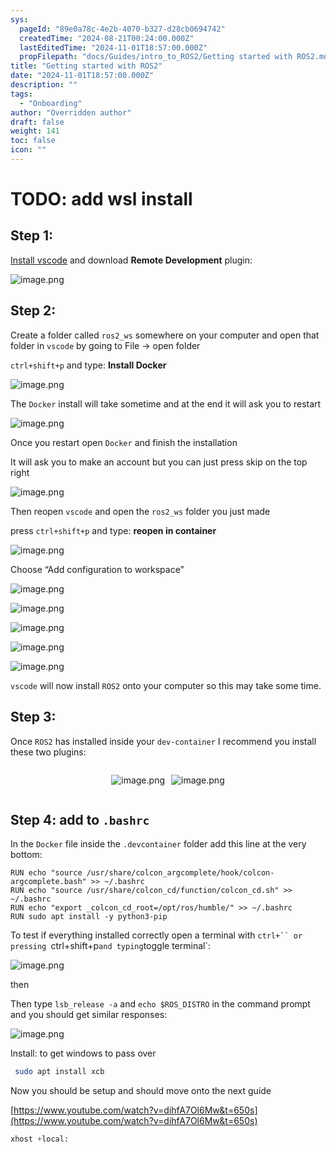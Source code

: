 ```yaml
---
sys:
  pageId: "89e0a78c-4e2b-4070-b327-d28cb0694742"
  createdTime: "2024-08-21T00:24:00.000Z"
  lastEditedTime: "2024-11-01T18:57:00.000Z"
  propFilepath: "docs/Guides/intro_to_ROS2/Getting started with ROS2.md"
title: "Getting started with ROS2"
date: "2024-11-01T18:57:00.000Z"
description: ""
tags:
  - "Onboarding"
author: "Overridden author"
draft: false
weight: 141
toc: false
icon: ""
---
```


# TODO: add wsl install

## Step 1:

[Install vscode](https://code.visualstudio.com/download) and download **Remote Development** plugin:

![image.png](https://prod-files-secure.s3.us-west-2.amazonaws.com/d518164a-d88e-44d1-a4ee-3adb3bd8bce0/efb52993-1881-4a40-b95e-6f020334f022/image.png?X-Amz-Algorithm=AWS4-HMAC-SHA256&X-Amz-Content-Sha256=UNSIGNED-PAYLOAD&X-Amz-Credential=ASIAZI2LB4666YCCOQGY%2F20250210%2Fus-west-2%2Fs3%2Faws4_request&X-Amz-Date=20250210T020945Z&X-Amz-Expires=3600&X-Amz-Security-Token=IQoJb3JpZ2luX2VjEJn%2F%2F%2F%2F%2F%2F%2F%2F%2F%2FwEaCXVzLXdlc3QtMiJHMEUCICb1B3gRuYLe8n9IiXd6FDj1VpqfkdKyKV4o2gViEyUHAiEA%2FQHUYs%2Bd4dxbJ5C0gp5RAyEYNrOaTkrF4c3g8sYmIvQqiAQIsv%2F%2F%2F%2F%2F%2F%2F%2F%2F%2FARAAGgw2Mzc0MjMxODM4MDUiDKJTFzT079tqt6bhQCrcA6EFrjtCF0NZT3gEFWVNoDgaqCgKZLjpfr6cn2oHGVIzNQ2BXAwx%2BclH8XNnXwVXe6l4pcPrGb7dm0AEdJMjeRaUJlzFU8zXFFEtNMuqxR3mDc%2B9IM9F4AjTd%2FgdWc%2FX9Kzx3rUt%2FkadUQPJrTjITAADxaATyLjJnum4Fip9W%2F1jeIyUFU57rdnwriFFbAy10oZICgZY19Y3l9JLivgIx3821dI7hs90ObBB%2FrH%2FNsdZJbbJnTVjq6OhMXHWL00Wt7aToYuhi%2FCWjz1VCOKq2Si%2B4uNB35av75t7EiqH%2Bt3CBkkKsaNwJFoEI9ucWtOhB2iqwbUpyL8fr6Wt6ok03ezGR1W24dYp%2BNLXtup80DtSViiN1vmOt1ECGJfy%2FpN4Jm1vf4SPkpthkeWv14C57OlOC%2BFezGIMwLcjB%2BuC6gOwh2awt3Nkumwsq1mb%2FCSafLCDXIh5AtDD99SzpOZ%2Flk55Jk1WgmP9G%2FQR1TSMxl%2BcNqeRrCGtxYBdLGX3CQunDMI1hl%2FClZWSNkjNvQ2IKvSZ%2F3E3uCar5nx%2ByFvBAu98ijFoC0VSJebLvTmtoFH58AQU3SxIvaiO4CbHbSCW2JZwW9gDVsIpXrC4wiaKIkbeBuA0kIbhfdCL0ObcMMOcpb0GOqUBFK5TrbrFiSyhV2RKDDKNllUngspoHVNILuSnNv%2BbyfdNjOWqfd7EWBVUyX2ipWGv1Im0UuYDhTXoy2tMCLmO6TioYA%2BVX3SE%2BdWRJUAIzJMiK1Sq52qpSHqIMmYP4c6heyTvTnHqMUB4zhrBlWDEPiOXwSKbzPkxYU99Rfpz%2FuaYcJ9KY189RCzK%2BO3n5OHUBm82jC2Um%2BKrMlTn%2FQm%2BczLi4yuw&X-Amz-Signature=047c237d91c8839061cf93cd4df957ad1e438b633dbaf6b3f5ac77c82a78038c&X-Amz-SignedHeaders=host&x-id=GetObject)

## Step 2:

Create a folder called `ros2_ws` somewhere on your computer and open that folder in `vscode` by going to File → open folder 

`ctrl+shift+p` and type: **Install Docker**

![image.png](https://prod-files-secure.s3.us-west-2.amazonaws.com/d518164a-d88e-44d1-a4ee-3adb3bd8bce0/2269dc0e-1cd5-47ff-bceb-c04ad9b2eab0/image.png?X-Amz-Algorithm=AWS4-HMAC-SHA256&X-Amz-Content-Sha256=UNSIGNED-PAYLOAD&X-Amz-Credential=ASIAZI2LB4666YCCOQGY%2F20250210%2Fus-west-2%2Fs3%2Faws4_request&X-Amz-Date=20250210T020945Z&X-Amz-Expires=3600&X-Amz-Security-Token=IQoJb3JpZ2luX2VjEJn%2F%2F%2F%2F%2F%2F%2F%2F%2F%2FwEaCXVzLXdlc3QtMiJHMEUCICb1B3gRuYLe8n9IiXd6FDj1VpqfkdKyKV4o2gViEyUHAiEA%2FQHUYs%2Bd4dxbJ5C0gp5RAyEYNrOaTkrF4c3g8sYmIvQqiAQIsv%2F%2F%2F%2F%2F%2F%2F%2F%2F%2FARAAGgw2Mzc0MjMxODM4MDUiDKJTFzT079tqt6bhQCrcA6EFrjtCF0NZT3gEFWVNoDgaqCgKZLjpfr6cn2oHGVIzNQ2BXAwx%2BclH8XNnXwVXe6l4pcPrGb7dm0AEdJMjeRaUJlzFU8zXFFEtNMuqxR3mDc%2B9IM9F4AjTd%2FgdWc%2FX9Kzx3rUt%2FkadUQPJrTjITAADxaATyLjJnum4Fip9W%2F1jeIyUFU57rdnwriFFbAy10oZICgZY19Y3l9JLivgIx3821dI7hs90ObBB%2FrH%2FNsdZJbbJnTVjq6OhMXHWL00Wt7aToYuhi%2FCWjz1VCOKq2Si%2B4uNB35av75t7EiqH%2Bt3CBkkKsaNwJFoEI9ucWtOhB2iqwbUpyL8fr6Wt6ok03ezGR1W24dYp%2BNLXtup80DtSViiN1vmOt1ECGJfy%2FpN4Jm1vf4SPkpthkeWv14C57OlOC%2BFezGIMwLcjB%2BuC6gOwh2awt3Nkumwsq1mb%2FCSafLCDXIh5AtDD99SzpOZ%2Flk55Jk1WgmP9G%2FQR1TSMxl%2BcNqeRrCGtxYBdLGX3CQunDMI1hl%2FClZWSNkjNvQ2IKvSZ%2F3E3uCar5nx%2ByFvBAu98ijFoC0VSJebLvTmtoFH58AQU3SxIvaiO4CbHbSCW2JZwW9gDVsIpXrC4wiaKIkbeBuA0kIbhfdCL0ObcMMOcpb0GOqUBFK5TrbrFiSyhV2RKDDKNllUngspoHVNILuSnNv%2BbyfdNjOWqfd7EWBVUyX2ipWGv1Im0UuYDhTXoy2tMCLmO6TioYA%2BVX3SE%2BdWRJUAIzJMiK1Sq52qpSHqIMmYP4c6heyTvTnHqMUB4zhrBlWDEPiOXwSKbzPkxYU99Rfpz%2FuaYcJ9KY189RCzK%2BO3n5OHUBm82jC2Um%2BKrMlTn%2FQm%2BczLi4yuw&X-Amz-Signature=9dfc6322d15731b7bb522eafd12f1e9d67e8a281d4e4d6ad2bda3a50e95dd232&X-Amz-SignedHeaders=host&x-id=GetObject)

The `Docker` install will take sometime and at the end it will ask you to restart

![image.png](https://prod-files-secure.s3.us-west-2.amazonaws.com/d518164a-d88e-44d1-a4ee-3adb3bd8bce0/ed233f78-be33-4b1f-b89c-9c346c0e961e/image.png?X-Amz-Algorithm=AWS4-HMAC-SHA256&X-Amz-Content-Sha256=UNSIGNED-PAYLOAD&X-Amz-Credential=ASIAZI2LB4666YCCOQGY%2F20250210%2Fus-west-2%2Fs3%2Faws4_request&X-Amz-Date=20250210T020945Z&X-Amz-Expires=3600&X-Amz-Security-Token=IQoJb3JpZ2luX2VjEJn%2F%2F%2F%2F%2F%2F%2F%2F%2F%2FwEaCXVzLXdlc3QtMiJHMEUCICb1B3gRuYLe8n9IiXd6FDj1VpqfkdKyKV4o2gViEyUHAiEA%2FQHUYs%2Bd4dxbJ5C0gp5RAyEYNrOaTkrF4c3g8sYmIvQqiAQIsv%2F%2F%2F%2F%2F%2F%2F%2F%2F%2FARAAGgw2Mzc0MjMxODM4MDUiDKJTFzT079tqt6bhQCrcA6EFrjtCF0NZT3gEFWVNoDgaqCgKZLjpfr6cn2oHGVIzNQ2BXAwx%2BclH8XNnXwVXe6l4pcPrGb7dm0AEdJMjeRaUJlzFU8zXFFEtNMuqxR3mDc%2B9IM9F4AjTd%2FgdWc%2FX9Kzx3rUt%2FkadUQPJrTjITAADxaATyLjJnum4Fip9W%2F1jeIyUFU57rdnwriFFbAy10oZICgZY19Y3l9JLivgIx3821dI7hs90ObBB%2FrH%2FNsdZJbbJnTVjq6OhMXHWL00Wt7aToYuhi%2FCWjz1VCOKq2Si%2B4uNB35av75t7EiqH%2Bt3CBkkKsaNwJFoEI9ucWtOhB2iqwbUpyL8fr6Wt6ok03ezGR1W24dYp%2BNLXtup80DtSViiN1vmOt1ECGJfy%2FpN4Jm1vf4SPkpthkeWv14C57OlOC%2BFezGIMwLcjB%2BuC6gOwh2awt3Nkumwsq1mb%2FCSafLCDXIh5AtDD99SzpOZ%2Flk55Jk1WgmP9G%2FQR1TSMxl%2BcNqeRrCGtxYBdLGX3CQunDMI1hl%2FClZWSNkjNvQ2IKvSZ%2F3E3uCar5nx%2ByFvBAu98ijFoC0VSJebLvTmtoFH58AQU3SxIvaiO4CbHbSCW2JZwW9gDVsIpXrC4wiaKIkbeBuA0kIbhfdCL0ObcMMOcpb0GOqUBFK5TrbrFiSyhV2RKDDKNllUngspoHVNILuSnNv%2BbyfdNjOWqfd7EWBVUyX2ipWGv1Im0UuYDhTXoy2tMCLmO6TioYA%2BVX3SE%2BdWRJUAIzJMiK1Sq52qpSHqIMmYP4c6heyTvTnHqMUB4zhrBlWDEPiOXwSKbzPkxYU99Rfpz%2FuaYcJ9KY189RCzK%2BO3n5OHUBm82jC2Um%2BKrMlTn%2FQm%2BczLi4yuw&X-Amz-Signature=d7f648efbebee3507e679db66a28b7af5986caa71829c65933ed8d177ff05a1b&X-Amz-SignedHeaders=host&x-id=GetObject)

Once you restart open `Docker` and finish the installation

It will ask you to make an account but you can just press skip on the top right

![image.png](https://prod-files-secure.s3.us-west-2.amazonaws.com/d518164a-d88e-44d1-a4ee-3adb3bd8bce0/21010ad9-1659-4fd9-9f59-9932a09b2a3d/image.png?X-Amz-Algorithm=AWS4-HMAC-SHA256&X-Amz-Content-Sha256=UNSIGNED-PAYLOAD&X-Amz-Credential=ASIAZI2LB4666YCCOQGY%2F20250210%2Fus-west-2%2Fs3%2Faws4_request&X-Amz-Date=20250210T020945Z&X-Amz-Expires=3600&X-Amz-Security-Token=IQoJb3JpZ2luX2VjEJn%2F%2F%2F%2F%2F%2F%2F%2F%2F%2FwEaCXVzLXdlc3QtMiJHMEUCICb1B3gRuYLe8n9IiXd6FDj1VpqfkdKyKV4o2gViEyUHAiEA%2FQHUYs%2Bd4dxbJ5C0gp5RAyEYNrOaTkrF4c3g8sYmIvQqiAQIsv%2F%2F%2F%2F%2F%2F%2F%2F%2F%2FARAAGgw2Mzc0MjMxODM4MDUiDKJTFzT079tqt6bhQCrcA6EFrjtCF0NZT3gEFWVNoDgaqCgKZLjpfr6cn2oHGVIzNQ2BXAwx%2BclH8XNnXwVXe6l4pcPrGb7dm0AEdJMjeRaUJlzFU8zXFFEtNMuqxR3mDc%2B9IM9F4AjTd%2FgdWc%2FX9Kzx3rUt%2FkadUQPJrTjITAADxaATyLjJnum4Fip9W%2F1jeIyUFU57rdnwriFFbAy10oZICgZY19Y3l9JLivgIx3821dI7hs90ObBB%2FrH%2FNsdZJbbJnTVjq6OhMXHWL00Wt7aToYuhi%2FCWjz1VCOKq2Si%2B4uNB35av75t7EiqH%2Bt3CBkkKsaNwJFoEI9ucWtOhB2iqwbUpyL8fr6Wt6ok03ezGR1W24dYp%2BNLXtup80DtSViiN1vmOt1ECGJfy%2FpN4Jm1vf4SPkpthkeWv14C57OlOC%2BFezGIMwLcjB%2BuC6gOwh2awt3Nkumwsq1mb%2FCSafLCDXIh5AtDD99SzpOZ%2Flk55Jk1WgmP9G%2FQR1TSMxl%2BcNqeRrCGtxYBdLGX3CQunDMI1hl%2FClZWSNkjNvQ2IKvSZ%2F3E3uCar5nx%2ByFvBAu98ijFoC0VSJebLvTmtoFH58AQU3SxIvaiO4CbHbSCW2JZwW9gDVsIpXrC4wiaKIkbeBuA0kIbhfdCL0ObcMMOcpb0GOqUBFK5TrbrFiSyhV2RKDDKNllUngspoHVNILuSnNv%2BbyfdNjOWqfd7EWBVUyX2ipWGv1Im0UuYDhTXoy2tMCLmO6TioYA%2BVX3SE%2BdWRJUAIzJMiK1Sq52qpSHqIMmYP4c6heyTvTnHqMUB4zhrBlWDEPiOXwSKbzPkxYU99Rfpz%2FuaYcJ9KY189RCzK%2BO3n5OHUBm82jC2Um%2BKrMlTn%2FQm%2BczLi4yuw&X-Amz-Signature=61c77497e68468e1492b08b19ecc1bcb7f82efa45167374bbde493129d791d87&X-Amz-SignedHeaders=host&x-id=GetObject)

Then reopen `vscode` and open the `ros2_ws` folder you just made

press `ctrl+shift+p` and type: **reopen in container**

![image.png](https://prod-files-secure.s3.us-west-2.amazonaws.com/d518164a-d88e-44d1-a4ee-3adb3bd8bce0/4e93b8c2-41ad-488c-8095-c74205196118/image.png?X-Amz-Algorithm=AWS4-HMAC-SHA256&X-Amz-Content-Sha256=UNSIGNED-PAYLOAD&X-Amz-Credential=ASIAZI2LB4666YCCOQGY%2F20250210%2Fus-west-2%2Fs3%2Faws4_request&X-Amz-Date=20250210T020945Z&X-Amz-Expires=3600&X-Amz-Security-Token=IQoJb3JpZ2luX2VjEJn%2F%2F%2F%2F%2F%2F%2F%2F%2F%2FwEaCXVzLXdlc3QtMiJHMEUCICb1B3gRuYLe8n9IiXd6FDj1VpqfkdKyKV4o2gViEyUHAiEA%2FQHUYs%2Bd4dxbJ5C0gp5RAyEYNrOaTkrF4c3g8sYmIvQqiAQIsv%2F%2F%2F%2F%2F%2F%2F%2F%2F%2FARAAGgw2Mzc0MjMxODM4MDUiDKJTFzT079tqt6bhQCrcA6EFrjtCF0NZT3gEFWVNoDgaqCgKZLjpfr6cn2oHGVIzNQ2BXAwx%2BclH8XNnXwVXe6l4pcPrGb7dm0AEdJMjeRaUJlzFU8zXFFEtNMuqxR3mDc%2B9IM9F4AjTd%2FgdWc%2FX9Kzx3rUt%2FkadUQPJrTjITAADxaATyLjJnum4Fip9W%2F1jeIyUFU57rdnwriFFbAy10oZICgZY19Y3l9JLivgIx3821dI7hs90ObBB%2FrH%2FNsdZJbbJnTVjq6OhMXHWL00Wt7aToYuhi%2FCWjz1VCOKq2Si%2B4uNB35av75t7EiqH%2Bt3CBkkKsaNwJFoEI9ucWtOhB2iqwbUpyL8fr6Wt6ok03ezGR1W24dYp%2BNLXtup80DtSViiN1vmOt1ECGJfy%2FpN4Jm1vf4SPkpthkeWv14C57OlOC%2BFezGIMwLcjB%2BuC6gOwh2awt3Nkumwsq1mb%2FCSafLCDXIh5AtDD99SzpOZ%2Flk55Jk1WgmP9G%2FQR1TSMxl%2BcNqeRrCGtxYBdLGX3CQunDMI1hl%2FClZWSNkjNvQ2IKvSZ%2F3E3uCar5nx%2ByFvBAu98ijFoC0VSJebLvTmtoFH58AQU3SxIvaiO4CbHbSCW2JZwW9gDVsIpXrC4wiaKIkbeBuA0kIbhfdCL0ObcMMOcpb0GOqUBFK5TrbrFiSyhV2RKDDKNllUngspoHVNILuSnNv%2BbyfdNjOWqfd7EWBVUyX2ipWGv1Im0UuYDhTXoy2tMCLmO6TioYA%2BVX3SE%2BdWRJUAIzJMiK1Sq52qpSHqIMmYP4c6heyTvTnHqMUB4zhrBlWDEPiOXwSKbzPkxYU99Rfpz%2FuaYcJ9KY189RCzK%2BO3n5OHUBm82jC2Um%2BKrMlTn%2FQm%2BczLi4yuw&X-Amz-Signature=e770bcaa7cb4b9858ce1873b920a6dae4cfa288cabbfb2bf04d23b68d04b0aaa&X-Amz-SignedHeaders=host&x-id=GetObject)

Choose “Add configuration to workspace”

![image.png](https://prod-files-secure.s3.us-west-2.amazonaws.com/d518164a-d88e-44d1-a4ee-3adb3bd8bce0/9560b282-5060-4989-ba37-97e7b2c22476/image.png?X-Amz-Algorithm=AWS4-HMAC-SHA256&X-Amz-Content-Sha256=UNSIGNED-PAYLOAD&X-Amz-Credential=ASIAZI2LB4666YCCOQGY%2F20250210%2Fus-west-2%2Fs3%2Faws4_request&X-Amz-Date=20250210T020945Z&X-Amz-Expires=3600&X-Amz-Security-Token=IQoJb3JpZ2luX2VjEJn%2F%2F%2F%2F%2F%2F%2F%2F%2F%2FwEaCXVzLXdlc3QtMiJHMEUCICb1B3gRuYLe8n9IiXd6FDj1VpqfkdKyKV4o2gViEyUHAiEA%2FQHUYs%2Bd4dxbJ5C0gp5RAyEYNrOaTkrF4c3g8sYmIvQqiAQIsv%2F%2F%2F%2F%2F%2F%2F%2F%2F%2FARAAGgw2Mzc0MjMxODM4MDUiDKJTFzT079tqt6bhQCrcA6EFrjtCF0NZT3gEFWVNoDgaqCgKZLjpfr6cn2oHGVIzNQ2BXAwx%2BclH8XNnXwVXe6l4pcPrGb7dm0AEdJMjeRaUJlzFU8zXFFEtNMuqxR3mDc%2B9IM9F4AjTd%2FgdWc%2FX9Kzx3rUt%2FkadUQPJrTjITAADxaATyLjJnum4Fip9W%2F1jeIyUFU57rdnwriFFbAy10oZICgZY19Y3l9JLivgIx3821dI7hs90ObBB%2FrH%2FNsdZJbbJnTVjq6OhMXHWL00Wt7aToYuhi%2FCWjz1VCOKq2Si%2B4uNB35av75t7EiqH%2Bt3CBkkKsaNwJFoEI9ucWtOhB2iqwbUpyL8fr6Wt6ok03ezGR1W24dYp%2BNLXtup80DtSViiN1vmOt1ECGJfy%2FpN4Jm1vf4SPkpthkeWv14C57OlOC%2BFezGIMwLcjB%2BuC6gOwh2awt3Nkumwsq1mb%2FCSafLCDXIh5AtDD99SzpOZ%2Flk55Jk1WgmP9G%2FQR1TSMxl%2BcNqeRrCGtxYBdLGX3CQunDMI1hl%2FClZWSNkjNvQ2IKvSZ%2F3E3uCar5nx%2ByFvBAu98ijFoC0VSJebLvTmtoFH58AQU3SxIvaiO4CbHbSCW2JZwW9gDVsIpXrC4wiaKIkbeBuA0kIbhfdCL0ObcMMOcpb0GOqUBFK5TrbrFiSyhV2RKDDKNllUngspoHVNILuSnNv%2BbyfdNjOWqfd7EWBVUyX2ipWGv1Im0UuYDhTXoy2tMCLmO6TioYA%2BVX3SE%2BdWRJUAIzJMiK1Sq52qpSHqIMmYP4c6heyTvTnHqMUB4zhrBlWDEPiOXwSKbzPkxYU99Rfpz%2FuaYcJ9KY189RCzK%2BO3n5OHUBm82jC2Um%2BKrMlTn%2FQm%2BczLi4yuw&X-Amz-Signature=6aa10ea01d5caa4cbed117ef88534c76c49e795c88d6b68216ae1720748417e3&X-Amz-SignedHeaders=host&x-id=GetObject)

![image.png](https://prod-files-secure.s3.us-west-2.amazonaws.com/d518164a-d88e-44d1-a4ee-3adb3bd8bce0/2ee63f81-886b-48e8-a553-dc6e5eac99e4/image.png?X-Amz-Algorithm=AWS4-HMAC-SHA256&X-Amz-Content-Sha256=UNSIGNED-PAYLOAD&X-Amz-Credential=ASIAZI2LB4666YCCOQGY%2F20250210%2Fus-west-2%2Fs3%2Faws4_request&X-Amz-Date=20250210T020945Z&X-Amz-Expires=3600&X-Amz-Security-Token=IQoJb3JpZ2luX2VjEJn%2F%2F%2F%2F%2F%2F%2F%2F%2F%2FwEaCXVzLXdlc3QtMiJHMEUCICb1B3gRuYLe8n9IiXd6FDj1VpqfkdKyKV4o2gViEyUHAiEA%2FQHUYs%2Bd4dxbJ5C0gp5RAyEYNrOaTkrF4c3g8sYmIvQqiAQIsv%2F%2F%2F%2F%2F%2F%2F%2F%2F%2FARAAGgw2Mzc0MjMxODM4MDUiDKJTFzT079tqt6bhQCrcA6EFrjtCF0NZT3gEFWVNoDgaqCgKZLjpfr6cn2oHGVIzNQ2BXAwx%2BclH8XNnXwVXe6l4pcPrGb7dm0AEdJMjeRaUJlzFU8zXFFEtNMuqxR3mDc%2B9IM9F4AjTd%2FgdWc%2FX9Kzx3rUt%2FkadUQPJrTjITAADxaATyLjJnum4Fip9W%2F1jeIyUFU57rdnwriFFbAy10oZICgZY19Y3l9JLivgIx3821dI7hs90ObBB%2FrH%2FNsdZJbbJnTVjq6OhMXHWL00Wt7aToYuhi%2FCWjz1VCOKq2Si%2B4uNB35av75t7EiqH%2Bt3CBkkKsaNwJFoEI9ucWtOhB2iqwbUpyL8fr6Wt6ok03ezGR1W24dYp%2BNLXtup80DtSViiN1vmOt1ECGJfy%2FpN4Jm1vf4SPkpthkeWv14C57OlOC%2BFezGIMwLcjB%2BuC6gOwh2awt3Nkumwsq1mb%2FCSafLCDXIh5AtDD99SzpOZ%2Flk55Jk1WgmP9G%2FQR1TSMxl%2BcNqeRrCGtxYBdLGX3CQunDMI1hl%2FClZWSNkjNvQ2IKvSZ%2F3E3uCar5nx%2ByFvBAu98ijFoC0VSJebLvTmtoFH58AQU3SxIvaiO4CbHbSCW2JZwW9gDVsIpXrC4wiaKIkbeBuA0kIbhfdCL0ObcMMOcpb0GOqUBFK5TrbrFiSyhV2RKDDKNllUngspoHVNILuSnNv%2BbyfdNjOWqfd7EWBVUyX2ipWGv1Im0UuYDhTXoy2tMCLmO6TioYA%2BVX3SE%2BdWRJUAIzJMiK1Sq52qpSHqIMmYP4c6heyTvTnHqMUB4zhrBlWDEPiOXwSKbzPkxYU99Rfpz%2FuaYcJ9KY189RCzK%2BO3n5OHUBm82jC2Um%2BKrMlTn%2FQm%2BczLi4yuw&X-Amz-Signature=77a3f3b28c6c6835e851493facf7612b483af6e284609eb0eddcbca0ca704a3e&X-Amz-SignedHeaders=host&x-id=GetObject)

![image.png](https://prod-files-secure.s3.us-west-2.amazonaws.com/d518164a-d88e-44d1-a4ee-3adb3bd8bce0/ae1580b2-b048-407e-aed9-b584224a7a04/image.png?X-Amz-Algorithm=AWS4-HMAC-SHA256&X-Amz-Content-Sha256=UNSIGNED-PAYLOAD&X-Amz-Credential=ASIAZI2LB4666YCCOQGY%2F20250210%2Fus-west-2%2Fs3%2Faws4_request&X-Amz-Date=20250210T020945Z&X-Amz-Expires=3600&X-Amz-Security-Token=IQoJb3JpZ2luX2VjEJn%2F%2F%2F%2F%2F%2F%2F%2F%2F%2FwEaCXVzLXdlc3QtMiJHMEUCICb1B3gRuYLe8n9IiXd6FDj1VpqfkdKyKV4o2gViEyUHAiEA%2FQHUYs%2Bd4dxbJ5C0gp5RAyEYNrOaTkrF4c3g8sYmIvQqiAQIsv%2F%2F%2F%2F%2F%2F%2F%2F%2F%2FARAAGgw2Mzc0MjMxODM4MDUiDKJTFzT079tqt6bhQCrcA6EFrjtCF0NZT3gEFWVNoDgaqCgKZLjpfr6cn2oHGVIzNQ2BXAwx%2BclH8XNnXwVXe6l4pcPrGb7dm0AEdJMjeRaUJlzFU8zXFFEtNMuqxR3mDc%2B9IM9F4AjTd%2FgdWc%2FX9Kzx3rUt%2FkadUQPJrTjITAADxaATyLjJnum4Fip9W%2F1jeIyUFU57rdnwriFFbAy10oZICgZY19Y3l9JLivgIx3821dI7hs90ObBB%2FrH%2FNsdZJbbJnTVjq6OhMXHWL00Wt7aToYuhi%2FCWjz1VCOKq2Si%2B4uNB35av75t7EiqH%2Bt3CBkkKsaNwJFoEI9ucWtOhB2iqwbUpyL8fr6Wt6ok03ezGR1W24dYp%2BNLXtup80DtSViiN1vmOt1ECGJfy%2FpN4Jm1vf4SPkpthkeWv14C57OlOC%2BFezGIMwLcjB%2BuC6gOwh2awt3Nkumwsq1mb%2FCSafLCDXIh5AtDD99SzpOZ%2Flk55Jk1WgmP9G%2FQR1TSMxl%2BcNqeRrCGtxYBdLGX3CQunDMI1hl%2FClZWSNkjNvQ2IKvSZ%2F3E3uCar5nx%2ByFvBAu98ijFoC0VSJebLvTmtoFH58AQU3SxIvaiO4CbHbSCW2JZwW9gDVsIpXrC4wiaKIkbeBuA0kIbhfdCL0ObcMMOcpb0GOqUBFK5TrbrFiSyhV2RKDDKNllUngspoHVNILuSnNv%2BbyfdNjOWqfd7EWBVUyX2ipWGv1Im0UuYDhTXoy2tMCLmO6TioYA%2BVX3SE%2BdWRJUAIzJMiK1Sq52qpSHqIMmYP4c6heyTvTnHqMUB4zhrBlWDEPiOXwSKbzPkxYU99Rfpz%2FuaYcJ9KY189RCzK%2BO3n5OHUBm82jC2Um%2BKrMlTn%2FQm%2BczLi4yuw&X-Amz-Signature=820fb032dd6aaf3a92c1eb57a5a2bd4e87956e2c18619eb25d0d25968756e14b&X-Amz-SignedHeaders=host&x-id=GetObject)

![image.png](https://prod-files-secure.s3.us-west-2.amazonaws.com/d518164a-d88e-44d1-a4ee-3adb3bd8bce0/53255b28-f75e-430f-b9e3-c0ac8577e42b/image.png?X-Amz-Algorithm=AWS4-HMAC-SHA256&X-Amz-Content-Sha256=UNSIGNED-PAYLOAD&X-Amz-Credential=ASIAZI2LB4666YCCOQGY%2F20250210%2Fus-west-2%2Fs3%2Faws4_request&X-Amz-Date=20250210T020945Z&X-Amz-Expires=3600&X-Amz-Security-Token=IQoJb3JpZ2luX2VjEJn%2F%2F%2F%2F%2F%2F%2F%2F%2F%2FwEaCXVzLXdlc3QtMiJHMEUCICb1B3gRuYLe8n9IiXd6FDj1VpqfkdKyKV4o2gViEyUHAiEA%2FQHUYs%2Bd4dxbJ5C0gp5RAyEYNrOaTkrF4c3g8sYmIvQqiAQIsv%2F%2F%2F%2F%2F%2F%2F%2F%2F%2FARAAGgw2Mzc0MjMxODM4MDUiDKJTFzT079tqt6bhQCrcA6EFrjtCF0NZT3gEFWVNoDgaqCgKZLjpfr6cn2oHGVIzNQ2BXAwx%2BclH8XNnXwVXe6l4pcPrGb7dm0AEdJMjeRaUJlzFU8zXFFEtNMuqxR3mDc%2B9IM9F4AjTd%2FgdWc%2FX9Kzx3rUt%2FkadUQPJrTjITAADxaATyLjJnum4Fip9W%2F1jeIyUFU57rdnwriFFbAy10oZICgZY19Y3l9JLivgIx3821dI7hs90ObBB%2FrH%2FNsdZJbbJnTVjq6OhMXHWL00Wt7aToYuhi%2FCWjz1VCOKq2Si%2B4uNB35av75t7EiqH%2Bt3CBkkKsaNwJFoEI9ucWtOhB2iqwbUpyL8fr6Wt6ok03ezGR1W24dYp%2BNLXtup80DtSViiN1vmOt1ECGJfy%2FpN4Jm1vf4SPkpthkeWv14C57OlOC%2BFezGIMwLcjB%2BuC6gOwh2awt3Nkumwsq1mb%2FCSafLCDXIh5AtDD99SzpOZ%2Flk55Jk1WgmP9G%2FQR1TSMxl%2BcNqeRrCGtxYBdLGX3CQunDMI1hl%2FClZWSNkjNvQ2IKvSZ%2F3E3uCar5nx%2ByFvBAu98ijFoC0VSJebLvTmtoFH58AQU3SxIvaiO4CbHbSCW2JZwW9gDVsIpXrC4wiaKIkbeBuA0kIbhfdCL0ObcMMOcpb0GOqUBFK5TrbrFiSyhV2RKDDKNllUngspoHVNILuSnNv%2BbyfdNjOWqfd7EWBVUyX2ipWGv1Im0UuYDhTXoy2tMCLmO6TioYA%2BVX3SE%2BdWRJUAIzJMiK1Sq52qpSHqIMmYP4c6heyTvTnHqMUB4zhrBlWDEPiOXwSKbzPkxYU99Rfpz%2FuaYcJ9KY189RCzK%2BO3n5OHUBm82jC2Um%2BKrMlTn%2FQm%2BczLi4yuw&X-Amz-Signature=fe993e699951c66a420d5d98556de384212f4d1dc3d7dff53a60f69d66f1daa8&X-Amz-SignedHeaders=host&x-id=GetObject)

![image.png](https://prod-files-secure.s3.us-west-2.amazonaws.com/d518164a-d88e-44d1-a4ee-3adb3bd8bce0/7c562767-5af9-4ffb-97d1-327bcdf4ee00/image.png?X-Amz-Algorithm=AWS4-HMAC-SHA256&X-Amz-Content-Sha256=UNSIGNED-PAYLOAD&X-Amz-Credential=ASIAZI2LB4666YCCOQGY%2F20250210%2Fus-west-2%2Fs3%2Faws4_request&X-Amz-Date=20250210T020945Z&X-Amz-Expires=3600&X-Amz-Security-Token=IQoJb3JpZ2luX2VjEJn%2F%2F%2F%2F%2F%2F%2F%2F%2F%2FwEaCXVzLXdlc3QtMiJHMEUCICb1B3gRuYLe8n9IiXd6FDj1VpqfkdKyKV4o2gViEyUHAiEA%2FQHUYs%2Bd4dxbJ5C0gp5RAyEYNrOaTkrF4c3g8sYmIvQqiAQIsv%2F%2F%2F%2F%2F%2F%2F%2F%2F%2FARAAGgw2Mzc0MjMxODM4MDUiDKJTFzT079tqt6bhQCrcA6EFrjtCF0NZT3gEFWVNoDgaqCgKZLjpfr6cn2oHGVIzNQ2BXAwx%2BclH8XNnXwVXe6l4pcPrGb7dm0AEdJMjeRaUJlzFU8zXFFEtNMuqxR3mDc%2B9IM9F4AjTd%2FgdWc%2FX9Kzx3rUt%2FkadUQPJrTjITAADxaATyLjJnum4Fip9W%2F1jeIyUFU57rdnwriFFbAy10oZICgZY19Y3l9JLivgIx3821dI7hs90ObBB%2FrH%2FNsdZJbbJnTVjq6OhMXHWL00Wt7aToYuhi%2FCWjz1VCOKq2Si%2B4uNB35av75t7EiqH%2Bt3CBkkKsaNwJFoEI9ucWtOhB2iqwbUpyL8fr6Wt6ok03ezGR1W24dYp%2BNLXtup80DtSViiN1vmOt1ECGJfy%2FpN4Jm1vf4SPkpthkeWv14C57OlOC%2BFezGIMwLcjB%2BuC6gOwh2awt3Nkumwsq1mb%2FCSafLCDXIh5AtDD99SzpOZ%2Flk55Jk1WgmP9G%2FQR1TSMxl%2BcNqeRrCGtxYBdLGX3CQunDMI1hl%2FClZWSNkjNvQ2IKvSZ%2F3E3uCar5nx%2ByFvBAu98ijFoC0VSJebLvTmtoFH58AQU3SxIvaiO4CbHbSCW2JZwW9gDVsIpXrC4wiaKIkbeBuA0kIbhfdCL0ObcMMOcpb0GOqUBFK5TrbrFiSyhV2RKDDKNllUngspoHVNILuSnNv%2BbyfdNjOWqfd7EWBVUyX2ipWGv1Im0UuYDhTXoy2tMCLmO6TioYA%2BVX3SE%2BdWRJUAIzJMiK1Sq52qpSHqIMmYP4c6heyTvTnHqMUB4zhrBlWDEPiOXwSKbzPkxYU99Rfpz%2FuaYcJ9KY189RCzK%2BO3n5OHUBm82jC2Um%2BKrMlTn%2FQm%2BczLi4yuw&X-Amz-Signature=6692f370edf0a518e22275ce1983498f2c4b0cc7f7661b08d2d7306785cfc4fb&X-Amz-SignedHeaders=host&x-id=GetObject)

`vscode` will now install `ROS2` onto your computer so this may take some time.

## Step 3:

Once `ROS2` has installed inside your `dev-container` I recommend you install these two plugins:

<div style="display: flex;flex-direction: row; column-gap:10px; max-width: 630px;justify-content: center;">
<div>

![image.png](https://prod-files-secure.s3.us-west-2.amazonaws.com/d518164a-d88e-44d1-a4ee-3adb3bd8bce0/3fc3d550-5a54-4ba1-ba6b-faa01cdb7369/image.png?X-Amz-Algorithm=AWS4-HMAC-SHA256&X-Amz-Content-Sha256=UNSIGNED-PAYLOAD&X-Amz-Credential=ASIAZI2LB466YDDGFJK7%2F20250210%2Fus-west-2%2Fs3%2Faws4_request&X-Amz-Date=20250210T020947Z&X-Amz-Expires=3600&X-Amz-Security-Token=IQoJb3JpZ2luX2VjEJn%2F%2F%2F%2F%2F%2F%2F%2F%2F%2FwEaCXVzLXdlc3QtMiJHMEUCIQCuALFRvcwCGaVR7HEFKdNau1omtJozW0SogDYgrnF57wIgd1v6u3oFKGqzC5yEOyJJw4efDJ8JRndOFzqscLsPq%2BUqiAQIsv%2F%2F%2F%2F%2F%2F%2F%2F%2F%2FARAAGgw2Mzc0MjMxODM4MDUiDFxg%2BuVMPnRPeroxACrcA72ZUa3iF0iXoCo5QgKNqygVREweZv5kcaVwl41TaFAzoYpgIy8d%2BZRCIdgJ7Ltnol6QboJQGctq%2FqEq2r7vMn5hLVkHgome1Pbjocp%2B8l6PSR5kHGeH98Ezv7uEZ6wSGJTcmpIQaVAQ8Q%2FTTOI6axiPGkp1pVJeINI8ll9sSeb527kt5OGUVVxc8RtteQJBjauF%2FO5ukx3sOGqgHUPLUgGFLYO5Cv1e6B4J7hZy0HYt20h6eBQWb9Tj3cIUY7%2BNAWjMY1%2FJ92%2BrpmeUJw3lrLC01fR6VFpDN%2FeB%2FeOlfZHSe7orhKcRVUa4D4p31louxuTzzPoVn8hK4x1x3bVUyr%2Bc98C6cLgtnT42om%2FUVGz9wPXGogqtY%2BwIFWK5GD7k7mXllkzxuqaSi3J1gD0ksvj%2BYn%2F%2BvQC0wpBX0%2Bh2WU6WS9wRFaafqDfWrCPE9f%2F9oiJ7XWAsiKQcJGka0WhDaBYzDkGiiiUkNraOmMOfPX4LBW9GxM3JS2lKARirSbmSk4UM1b7oaaPmj6aMg3ix8UpIKKTywRbvuCViCNFjrxmzC5UNFHZS6VzkVvorhcV4pfUqjQvSZUfKMWolMZd3PlgR6mdRBCxiosOVLwkYNWLuuneSbrhDOiMcc%2BJDMJidpb0GOqUB%2FltkXxyEfIRYzraJrivkIRPgXsmK1PBY%2FZqsglhwQRVK%2FS%2FBhNigdoSyyePoC0wbBy9oUjDCqUr37W6QIMyrtUIaE8kZCVk87Aqz6JQR4FeiK6Iv1hF5TaAGAazFFaruH0w84lD9CvOUvxaaapfnlP%2BujTOWsKl6z08XGeqWjIq4Q5RASHbCe8OhGNdheJuGi6XCHHdSEAsKJ0cUSXYsUQUe0i6o&X-Amz-Signature=d9b4da605840f9d0375b3398cd0a443f1bc66c469e55e2f3739136619b60bd5d&X-Amz-SignedHeaders=host&x-id=GetObject)

</div>
<div>

![image.png](https://prod-files-secure.s3.us-west-2.amazonaws.com/d518164a-d88e-44d1-a4ee-3adb3bd8bce0/d994cc66-13c2-4093-a5a3-f84cf4601a82/image.png?X-Amz-Algorithm=AWS4-HMAC-SHA256&X-Amz-Content-Sha256=UNSIGNED-PAYLOAD&X-Amz-Credential=ASIAZI2LB466ZSEKUGBT%2F20250210%2Fus-west-2%2Fs3%2Faws4_request&X-Amz-Date=20250210T020947Z&X-Amz-Expires=3600&X-Amz-Security-Token=IQoJb3JpZ2luX2VjEJn%2F%2F%2F%2F%2F%2F%2F%2F%2F%2FwEaCXVzLXdlc3QtMiJGMEQCICMAvYAojVMNSVUo%2F9zXmoOw%2FmkpNQdgx%2FJSA1fqaAOpAiAcmq9X4En%2B%2FeWRqtbIyLt7YDmqMjhNhsaIJNPigrUbTSqIBAiy%2F%2F%2F%2F%2F%2F%2F%2F%2F%2F8BEAAaDDYzNzQyMzE4MzgwNSIMmk3YcNto3x2A9FQSKtwD4mELtXF7GJYEIPTee15l2mvzVLHVZCubf6AqMiHf6btMKDY47ofAIeqPAVe%2FniqnOIRdmgVNecFywDPgo3SGG0efBnBFtuWkj8bAOJD8ygI7t4t0IdLz9WET2SN5VZ8f2HQmuhhWjzERo26U%2BnuQ185X3AcgbDf%2Fa%2FXO9qOoLcgd0SCY4U6L4o4qN%2BrbKmmfEkP6Kom1SOtRuk8%2BQs3weIrN%2FSZC2kK62YSx3V5GfGlj%2F7aQ%2Ffb7bgAk6Axl6Lo%2BgofrwnNioBdap%2BCenvDbUuxN4p%2FQZ%2B%2BjjIfNJdjFkpFZYyxAtxw%2FE5ArHZ0YHXmrogc44AxO3I%2FC0dsJ3X7UkfRksj53LY9D84gLSBCrHGPmkTncUV1sRJeoIdLRUrsUaF12JFO3QFcjjV9QW7wNkLdGEp3GveYKAvU%2FzYuJp7h9gk8zpBL0QXjzP7VBgspDOint7R9rSmpmfJ%2FMB01lalyPRSXPJP2yg%2F96UUnhuEE3IsEk0ol7SBsWQUGIs%2FZACfCGqu3mM%2BryYLZX3mofz3W8zM52NgCh3U6wQmwOSOiRQku1FMU27sRJppHXkj0mjrzxM%2FDuR6poJAE9%2F%2FNr%2FmNCegx8LIlOQMjVEadEZQdqwYBqBJc8LMUEN%2BYw6pulvQY6pgGDzqDZTYlI5pSusZEqGhgJMCfS3ZKOUQ0F%2BOStLEKhsdhest2dBfgcUNpm1oBd%2FFdw0F7oWHWKI6DEjKQ7M36d3govHFpMbmgM419yI3uvDNrm05QZ%2Btdwkj2AjSBaJNSDGMrsI0r2Hz%2B1%2FCz3psVewC0maqEFDk8eqsgl0HeMXl2Z6A%2BDh07nn1gCmo7nxu1ibcF2yZiB7zKZ5%2FpoYzvsVh1v%2FG1c&X-Amz-Signature=e8342dde54906f6c7f8f90f3d28e7295f000093596ec58521d7d09fbcd1a5d80&X-Amz-SignedHeaders=host&x-id=GetObject)

</div>
</div>

## Step 4: add to `.bashrc`

In the `Docker` file inside the `.devcontainer` folder add this line at the very bottom: 

```docker
RUN echo "source /usr/share/colcon_argcomplete/hook/colcon-argcomplete.bash" >> ~/.bashrc
RUN echo "source /usr/share/colcon_cd/function/colcon_cd.sh" >> ~/.bashrc
RUN echo "export _colcon_cd_root=/opt/ros/humble/" >> ~/.bashrc
RUN sudo apt install -y python3-pip 
```

To test if everything installed correctly open a terminal with `ctrl+`` or pressing `ctrl+shift+p` and typing `toggle terminal`:

![image.png](https://prod-files-secure.s3.us-west-2.amazonaws.com/d518164a-d88e-44d1-a4ee-3adb3bd8bce0/6a4943d8-b04e-4c02-9a58-775f3384d1a5/image.png?X-Amz-Algorithm=AWS4-HMAC-SHA256&X-Amz-Content-Sha256=UNSIGNED-PAYLOAD&X-Amz-Credential=ASIAZI2LB4666YCCOQGY%2F20250210%2Fus-west-2%2Fs3%2Faws4_request&X-Amz-Date=20250210T020945Z&X-Amz-Expires=3600&X-Amz-Security-Token=IQoJb3JpZ2luX2VjEJn%2F%2F%2F%2F%2F%2F%2F%2F%2F%2FwEaCXVzLXdlc3QtMiJHMEUCICb1B3gRuYLe8n9IiXd6FDj1VpqfkdKyKV4o2gViEyUHAiEA%2FQHUYs%2Bd4dxbJ5C0gp5RAyEYNrOaTkrF4c3g8sYmIvQqiAQIsv%2F%2F%2F%2F%2F%2F%2F%2F%2F%2FARAAGgw2Mzc0MjMxODM4MDUiDKJTFzT079tqt6bhQCrcA6EFrjtCF0NZT3gEFWVNoDgaqCgKZLjpfr6cn2oHGVIzNQ2BXAwx%2BclH8XNnXwVXe6l4pcPrGb7dm0AEdJMjeRaUJlzFU8zXFFEtNMuqxR3mDc%2B9IM9F4AjTd%2FgdWc%2FX9Kzx3rUt%2FkadUQPJrTjITAADxaATyLjJnum4Fip9W%2F1jeIyUFU57rdnwriFFbAy10oZICgZY19Y3l9JLivgIx3821dI7hs90ObBB%2FrH%2FNsdZJbbJnTVjq6OhMXHWL00Wt7aToYuhi%2FCWjz1VCOKq2Si%2B4uNB35av75t7EiqH%2Bt3CBkkKsaNwJFoEI9ucWtOhB2iqwbUpyL8fr6Wt6ok03ezGR1W24dYp%2BNLXtup80DtSViiN1vmOt1ECGJfy%2FpN4Jm1vf4SPkpthkeWv14C57OlOC%2BFezGIMwLcjB%2BuC6gOwh2awt3Nkumwsq1mb%2FCSafLCDXIh5AtDD99SzpOZ%2Flk55Jk1WgmP9G%2FQR1TSMxl%2BcNqeRrCGtxYBdLGX3CQunDMI1hl%2FClZWSNkjNvQ2IKvSZ%2F3E3uCar5nx%2ByFvBAu98ijFoC0VSJebLvTmtoFH58AQU3SxIvaiO4CbHbSCW2JZwW9gDVsIpXrC4wiaKIkbeBuA0kIbhfdCL0ObcMMOcpb0GOqUBFK5TrbrFiSyhV2RKDDKNllUngspoHVNILuSnNv%2BbyfdNjOWqfd7EWBVUyX2ipWGv1Im0UuYDhTXoy2tMCLmO6TioYA%2BVX3SE%2BdWRJUAIzJMiK1Sq52qpSHqIMmYP4c6heyTvTnHqMUB4zhrBlWDEPiOXwSKbzPkxYU99Rfpz%2FuaYcJ9KY189RCzK%2BO3n5OHUBm82jC2Um%2BKrMlTn%2FQm%2BczLi4yuw&X-Amz-Signature=7739df705657cc71d2b43a46dfc7c1e646cf7fc464d01fbdcc72037b5f819077&X-Amz-SignedHeaders=host&x-id=GetObject)

then 

Then type `lsb_release -a` and `echo $ROS_DISTRO` in the command prompt and you should get similar responses:

![image.png](https://prod-files-secure.s3.us-west-2.amazonaws.com/d518164a-d88e-44d1-a4ee-3adb3bd8bce0/3e635dec-a805-4e85-8b9e-d000e5b71a4e/image.png?X-Amz-Algorithm=AWS4-HMAC-SHA256&X-Amz-Content-Sha256=UNSIGNED-PAYLOAD&X-Amz-Credential=ASIAZI2LB4666YCCOQGY%2F20250210%2Fus-west-2%2Fs3%2Faws4_request&X-Amz-Date=20250210T020945Z&X-Amz-Expires=3600&X-Amz-Security-Token=IQoJb3JpZ2luX2VjEJn%2F%2F%2F%2F%2F%2F%2F%2F%2F%2FwEaCXVzLXdlc3QtMiJHMEUCICb1B3gRuYLe8n9IiXd6FDj1VpqfkdKyKV4o2gViEyUHAiEA%2FQHUYs%2Bd4dxbJ5C0gp5RAyEYNrOaTkrF4c3g8sYmIvQqiAQIsv%2F%2F%2F%2F%2F%2F%2F%2F%2F%2FARAAGgw2Mzc0MjMxODM4MDUiDKJTFzT079tqt6bhQCrcA6EFrjtCF0NZT3gEFWVNoDgaqCgKZLjpfr6cn2oHGVIzNQ2BXAwx%2BclH8XNnXwVXe6l4pcPrGb7dm0AEdJMjeRaUJlzFU8zXFFEtNMuqxR3mDc%2B9IM9F4AjTd%2FgdWc%2FX9Kzx3rUt%2FkadUQPJrTjITAADxaATyLjJnum4Fip9W%2F1jeIyUFU57rdnwriFFbAy10oZICgZY19Y3l9JLivgIx3821dI7hs90ObBB%2FrH%2FNsdZJbbJnTVjq6OhMXHWL00Wt7aToYuhi%2FCWjz1VCOKq2Si%2B4uNB35av75t7EiqH%2Bt3CBkkKsaNwJFoEI9ucWtOhB2iqwbUpyL8fr6Wt6ok03ezGR1W24dYp%2BNLXtup80DtSViiN1vmOt1ECGJfy%2FpN4Jm1vf4SPkpthkeWv14C57OlOC%2BFezGIMwLcjB%2BuC6gOwh2awt3Nkumwsq1mb%2FCSafLCDXIh5AtDD99SzpOZ%2Flk55Jk1WgmP9G%2FQR1TSMxl%2BcNqeRrCGtxYBdLGX3CQunDMI1hl%2FClZWSNkjNvQ2IKvSZ%2F3E3uCar5nx%2ByFvBAu98ijFoC0VSJebLvTmtoFH58AQU3SxIvaiO4CbHbSCW2JZwW9gDVsIpXrC4wiaKIkbeBuA0kIbhfdCL0ObcMMOcpb0GOqUBFK5TrbrFiSyhV2RKDDKNllUngspoHVNILuSnNv%2BbyfdNjOWqfd7EWBVUyX2ipWGv1Im0UuYDhTXoy2tMCLmO6TioYA%2BVX3SE%2BdWRJUAIzJMiK1Sq52qpSHqIMmYP4c6heyTvTnHqMUB4zhrBlWDEPiOXwSKbzPkxYU99Rfpz%2FuaYcJ9KY189RCzK%2BO3n5OHUBm82jC2Um%2BKrMlTn%2FQm%2BczLi4yuw&X-Amz-Signature=2695a1fab56e1b73df95f96ea2271da2f5ff0658bed1e32c3b733eef4e74cd8f&X-Amz-SignedHeaders=host&x-id=GetObject)

Install:  to get windows to pass over

```bash
 sudo apt install xcb
```

Now you should be setup and should move onto the next guide 

[https://www.youtube.com/watch?v=dihfA7Ol6Mw&t=650s](https://www.youtube.com/watch?v=dihfA7Ol6Mw&t=650s)

```python
xhost +local:
```
